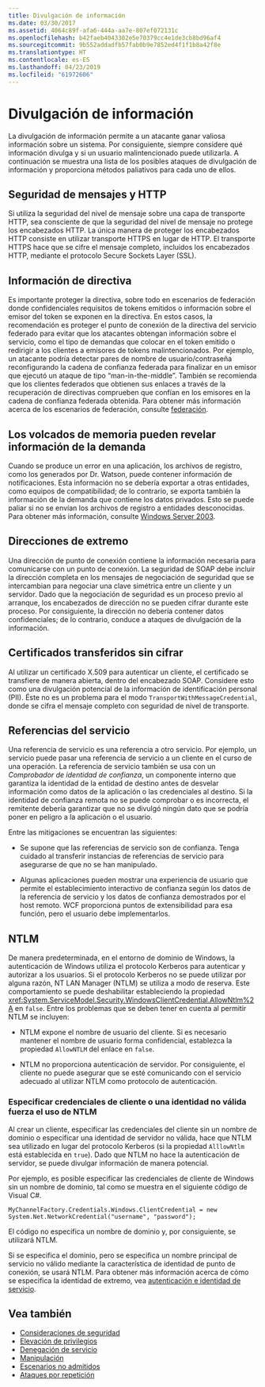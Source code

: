 ```yaml
---
title: Divulgación de información
ms.date: 03/30/2017
ms.assetid: 4064c89f-afa6-444a-aa7e-807ef072131c
ms.openlocfilehash: b42faeb4043302e5e70379cc4e1de3cb8bd96af4
ms.sourcegitcommit: 9b552addadfb57fab0b9e7852ed4f1f1b8a42f8e
ms.translationtype: HT
ms.contentlocale: es-ES
ms.lasthandoff: 04/23/2019
ms.locfileid: "61972606"
---
```

# <a name="information-disclosure"></a>Divulgación de información
La divulgación de información permite a un atacante ganar valiosa información sobre un sistema. Por consiguiente, siempre considere qué información divulga y si un usuario malintencionado puede utilizarla. A continuación se muestra una lista de los posibles ataques de divulgación de información y proporciona métodos paliativos para cada uno de ellos.  
  
## <a name="message-security-and-http"></a>Seguridad de mensajes y HTTP  
 Si utiliza la seguridad del nivel de mensaje sobre una capa de transporte HTTP, sea consciente de que la seguridad del nivel de mensaje no protege los encabezados HTTP. La única manera de proteger los encabezados HTTP consiste en utilizar transporte HTTPS en lugar de HTTP. El transporte HTTPS hace que se cifre el mensaje completo, incluidos los encabezados HTTP, mediante el protocolo Secure Sockets Layer (SSL).  
  
## <a name="policy-information"></a>Información de directiva  
 Es importante proteger la directiva, sobre todo en escenarios de federación donde confidenciales requisitos de tokens emitidos o información sobre el emisor del token se exponen en la directiva. En estos casos, la recomendación es proteger el punto de conexión de la directiva del servicio federado para evitar que los atacantes obtengan información sobre el servicio, como el tipo de demandas que colocar en el token emitido o redirigir a los clientes a emisores de tokens malintencionados. Por ejemplo, un atacante podría detectar pares de nombre de usuario/contraseña reconfigurando la cadena de confianza federada para finalizar en un emisor que ejecutó un ataque de tipo “man-in-the-middle”. También se recomienda que los clientes federados que obtienen sus enlaces a través de la recuperación de directivas comprueben que confían en los emisores en la cadena de confianza federada obtenida. Para obtener más información acerca de los escenarios de federación, consulte [federación](../../../../docs/framework/wcf/feature-details/federation.md).  
  
## <a name="memory-dumps-can-reveal-claim-information"></a>Los volcados de memoria pueden revelar información de la demanda  
 Cuando se produce un error en una aplicación, los archivos de registro, como los generados por Dr. Watson, puede contener información de notificaciones. Esta información no se debería exportar a otras entidades, como equipos de compatibilidad; de lo contrario, se exporta también la información de la demanda que contiene los datos privados. Esto se puede paliar si no se envían los archivos de registro a entidades desconocidas. Para obtener más información, consulte [Windows Server 2003](https://go.microsoft.com/fwlink/?LinkId=89160).  
  
## <a name="endpoint-addresses"></a>Direcciones de extremo  
 Una dirección de punto de conexión contiene la información necesaria para comunicarse con un punto de conexión. La seguridad de SOAP debe incluir la dirección completa en los mensajes de negociación de seguridad que se intercambian para negociar una clave simétrica entre un cliente y un servidor. Dado que la negociación de seguridad es un proceso previo al arranque, los encabezados de dirección no se pueden cifrar durante este proceso. Por consiguiente, la dirección no debería contener datos confidenciales; de lo contrario, conduce a ataques de divulgación de la información.  
  
## <a name="certificates-transferred-unencrypted"></a>Certificados transferidos sin cifrar  
 Al utilizar un certificado X.509 para autenticar un cliente, el certificado se transfiere de manera abierta, dentro del encabezado SOAP. Considere esto como una divulgación potencial de la información de identificación personal (PII). Éste no es un problema para el modo `TransportWithMessageCredential`, donde se cifra el mensaje completo con seguridad de nivel de transporte.  
  
## <a name="service-references"></a>Referencias del servicio  
 Una referencia de servicio es una referencia a otro servicio. Por ejemplo, un servicio puede pasar una referencia de servicio a un cliente en el curso de una operación. La referencia de servicio también se usa con un *Comprobador de identidad de confianza*, un componente interno que garantiza la identidad de la entidad de destino antes de desvelar información como datos de la aplicación o las credenciales al destino. Si la identidad de confianza remota no se puede comprobar o es incorrecta, el remitente debería garantizar que no se divulgó ningún dato que se podría poner en peligro a la aplicación o el usuario.  
  
 Entre las mitigaciones se encuentran las siguientes:  
  
- Se supone que las referencias de servicio son de confianza. Tenga cuidado al transferir instancias de referencias de servicio para asegurarse de que no se han manipulado.  
  
- Algunas aplicaciones pueden mostrar una experiencia de usuario que permite el establecimiento interactivo de confianza según los datos de la referencia de servicio y los datos de confianza demostrados por el host remoto. WCF proporciona puntos de extensibilidad para esa función, pero el usuario debe implementarlos.  
  
## <a name="ntlm"></a>NTLM  
 De manera predeterminada, en el entorno de dominio de Windows, la autenticación de Windows utiliza el protocolo Kerberos para autenticar y autorizar a los usuarios. Si el protocolo Kerberos no se puede utilizar por alguna razón, NT LAN Manager (NTLM) se utiliza a modo de reserva. Este comportamiento se puede deshabilitar estableciendo la propiedad <xref:System.ServiceModel.Security.WindowsClientCredential.AllowNtlm%2A> en `false`. Entre los problemas que se deben tener en cuenta al permitir NTLM se incluyen:  
  
- NTLM expone el nombre de usuario del cliente. Si es necesario mantener el nombre de usuario  forma confidencial, establezca la propiedad `AllowNTLM` del enlace en `false`.  
  
- NTLM no proporciona autenticación de servidor. Por consiguiente, el cliente no puede asegurar que se esté comunicando con el servicio adecuado al utilizar NTLM como protocolo de autenticación.  
  
### <a name="specifying-client-credentials-or-invalid-identity-forces-ntlm-usage"></a>Especificar credenciales de cliente o una identidad no válida fuerza el uso de NTLM  
 Al crear un cliente, especificar las credenciales del cliente sin un nombre de dominio o especificar una identidad de servidor no válida, hace que NTLM sea utilizado en lugar del protocolo Kerberos (si la propiedad `AlllowNtlm` está establecida en `true`). Dado que NTLM no hace la autenticación de servidor, se puede divulgar información de manera potencial.  
  
 Por ejemplo, es posible especificar las credenciales de cliente de Windows sin un nombre de dominio, tal como se muestra en el siguiente código de Visual C#.  
  
```  
MyChannelFactory.Credentials.Windows.ClientCredential = new System.Net.NetworkCredential("username", "password");  
```  
  
 El código no especifica un nombre de dominio y, por consiguiente, se utilizará NTLM.  
  
 Si se especifica el dominio, pero se especifica un nombre principal de servicio no válido mediante la característica de identidad de punto de conexión, se usará NTLM. Para obtener más información acerca de cómo se especifica la identidad de extremo, vea [autenticación e identidad de servicio](../../../../docs/framework/wcf/feature-details/service-identity-and-authentication.md).  
  
## <a name="see-also"></a>Vea también

- [Consideraciones de seguridad](../../../../docs/framework/wcf/feature-details/security-considerations-in-wcf.md)
- [Elevación de privilegios](../../../../docs/framework/wcf/feature-details/elevation-of-privilege.md)
- [Denegación de servicio](../../../../docs/framework/wcf/feature-details/denial-of-service.md)
- [Manipulación](../../../../docs/framework/wcf/feature-details/tampering.md)
- [Escenarios no admitidos](../../../../docs/framework/wcf/feature-details/unsupported-scenarios.md)
- [Ataques por repetición](../../../../docs/framework/wcf/feature-details/replay-attacks.md)
